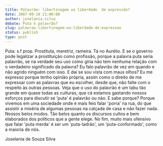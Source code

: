 ```yaml
---
title: Palavrão: libertinagem ou liberdade  de expressão?
date: 2007-09-10 21:00:00
author: joselania.silva
debate: Puta é palavrão?
slug: palavrao-libertinagem-ou-liberdade-de-expressao
status: publish 
type: post
---
```


Puta: s.f prop. Prostituta, meretriz, rameira. Tá no Aurélio. E se o governo pode legalizar a prostituição como profissão, porque a palavra puta seria palavrão, se na verdade seu uso como gíria não tem nenhuma relação com o verdadeiro significado da palavra?
Eu falo palavrão de vez em quando e não agrido ninguém com isso. E daí se sou vista com maus olhos? Eu me expresso porque tenho opinião própria, assim como o direito de me expressar com as palavras que eu escolher, desde que, não falte com o respeito às outras pessoas. Veja que o uso do palavrão é um tabu tão grande em quase todas as culturas, que cá estamos gastando nossos esforços para discutir se 'puta' é palavrão ou não. E sabe porque? Porque vivemos em uma sociedade onde é mais feio falar 'porra' na rua, do que assistir a miséria de algumas pessoas na calçada de casa e não fazer nada. Nossos belos modos. Tão belos quanto os discursos cultos e bem elaborados dos políticos que a gente elege. No fim, muito mais ofensivo que falar 'puta merda' é ser um 'puta-ladrão', um 'puta-conformado', como a maioria de nós.

Joselania de Souza Silva
